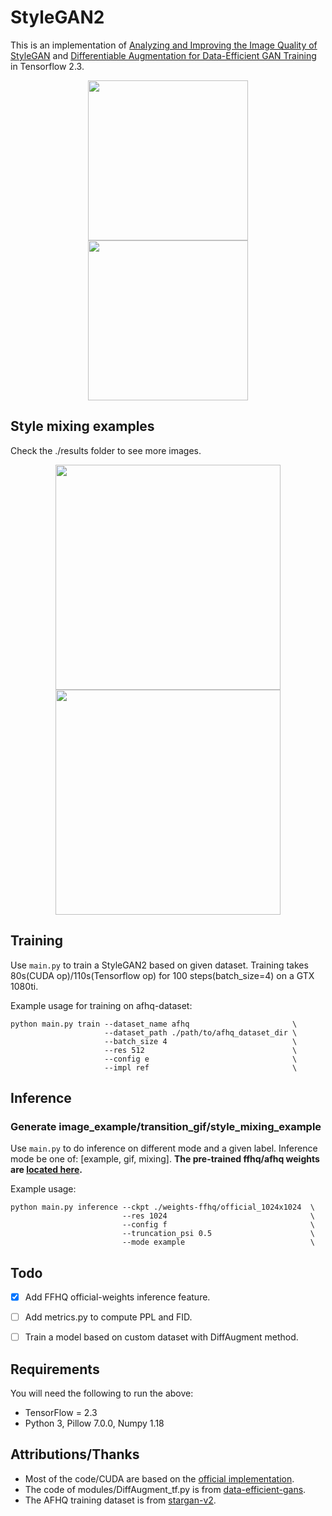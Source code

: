# StyleGAN2
This is an implementation of [Analyzing and Improving the Image Quality of StyleGAN](https://arxiv.org/abs/1912.04958) and [Differentiable Augmentation for Data-Efficient GAN Training](https://arxiv.org/abs/2006.10738) in Tensorflow 2.3.

<div align = 'center'>
  <img src = 'results/gif/test_ffhq.gif' height = '256px'>
  <img src = 'results/gif/test_afhq.gif' height = '256px'>
</div>


## Style mixing examples
Check the ./results folder to see more images.
<div align = 'center'>
  <img src = 'results/mixing/ffhq.png' height = '360px'>
  <img src = 'results/mixing/cat.png' height = '360px'>
</div>


## Training
Use `main.py` to train a StyleGAN2 based on given dataset.
Training takes 80s(CUDA op)/110s(Tensorflow op) for 100 steps(batch_size=4) on a GTX 1080ti.

Example usage for training on afhq-dataset:
```
python main.py train --dataset_name afhq                       \
                     --dataset_path ./path/to/afhq_dataset_dir \
                     --batch_size 4                            \
                     --res 512                                 \
                     --config e                                \
                     --impl ref                                \
```


## Inference
### Generate image_example/transition_gif/style_mixing_example
Use `main.py` to do inference on different mode and a given label.
Inference mode be one of: [example, gif, mixing].
**The pre-trained ffhq/afhq weights are [located here](https://drive.google.com/drive/folders/1LSEcdabnhDoJYLc3CkKjWVN6rBPnoOq4?usp=sharing).**

Example usage:
```
python main.py inference --ckpt ./weights-ffhq/official_1024x1024  \
                         --res 1024                                \
                         --config f                                \
                         --truncation_psi 0.5                      \
                         --mode example                            \
```



## Todo
- [x] Add FFHQ official-weights inference feature.
- [ ] Add metrics.py to compute PPL and FID.
- [ ] Train a model based on custom dataset with DiffAugment method.


## Requirements
You will need the following to run the above:
- TensorFlow = 2.3
- Python 3, Pillow 7.0.0, Numpy 1.18


## Attributions/Thanks
- Most of the code/CUDA are based on the [official implementation](https://github.com/NVlabs/stylegan2).
- The code of modules/DiffAugment_tf.py is from [data-efficient-gans](https://github.com/mit-han-lab/data-efficient-gans).
- The AFHQ training dataset is from [stargan-v2](https://github.com/clovaai/stargan-v2).

